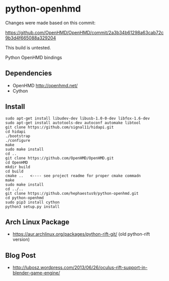python-openhmd
===========
Changes were made based on this commit:

https://github.com/OpenHMD/OpenHMD/commit/2a3b34b61298a63cab72c9b3d4f665088a329204

This build is untested.


Python OpenHMD bindings

## Dependencies

* OpenHMD http://openhmd.net/
* Cython

## Install
```
sudo apt-get install libudev-dev libusb-1.0-0-dev libfox-1.6-dev
sudo apt-get install autotools-dev autoconf automake libtool
git clone https://github.com/signal11/hidapi.git
cd hidapi
./bootstrap
./configure
make
sudo make install
cd ..
git clone https://github.com/OpenHMD/OpenHMD.git
cd OpenHMD
mkdir build
cd build
cmake ..   <---- see project readme for proper cmake commadn
make
sudo make install
cd ../..
git clone https://github.com/hephaestus9/python-openhmd.git
cd python-openhmd
sudo pip3 install cython
python3 setup.py install
```

## Arch Linux Package

* https://aur.archlinux.org/packages/python-rift-git/ (old python-rift version)

## Blog Post

* http://lubosz.wordpress.com/2013/06/26/oculus-rift-support-in-blender-game-engine/
